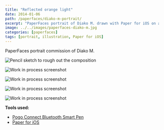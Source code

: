 ```yaml
---
title: "Reflected orange light"
date: 2014-01-06
path: /paperfaces/diako-m-portrait/
excerpt: "PaperFaces portrait of Diako M. drawn with Paper for iOS on an iPad."
image: ../../images/paperfaces-diako-m.jpg
categories: [paperfaces]
tags: [portrait, illustration, Paper for iOS]
---
```


PaperFaces portrait commission of Diako M.

![Pencil sketch to rough out the composition](../../images/paperfaces-diako-m-process-1-lg.jpg)

![Work in process screenshot](../../images/paperfaces-diako-m-process-2-lg.jpg)

![Work in process screenshot](../../images/paperfaces-diako-m-process-3-lg.jpg)

![Work in process screenshot](../../images/paperfaces-diako-m-process-4-lg.jpg)

![Work in process screenshot](../../images/paperfaces-diako-m-process-5-lg.jpg)

**Tools used:**

- [Pogo Connect Bluetooth Smart Pen](https://www.amazon.com/gp/product/B009K448L4/ref=as_li_ss_tl?ie=UTF8&camp=1789&creative=390957&creativeASIN=B009K448L4&linkCode=as2&tag=mademist-20)
- [Paper for iOS](https://paper.bywetransfer.com/)

